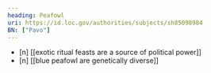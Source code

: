 ```yaml
---
heading: Peafowl
uri: https://id.loc.gov/authorities/subjects/sh85098984
BN: ["Pavo"]
---
```


- [n] [[exotic ritual feasts are a source of political power]]
- [n] [[blue peafowl are genetically diverse]]